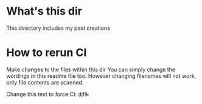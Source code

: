 # What's this dir

This directory includes my past creations

# How to rerun CI

Make changes to the files within this dir
You can simply change the wordings in this readme file too.
However changing filenames will not work, only file contents are scanned.

Change this text to force CI: djflk
